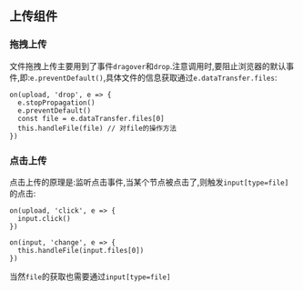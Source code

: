 ## 上传组件
### 拖拽上传
文件拖拽上传主要用到了事件`dragover`和`drop`.注意调用时,要阻止浏览器的默认事件,即:`e.preventDefault()`,具体文件的信息获取通过`e.dataTransfer.files`:

```
on(upload, 'drop', e => {
  e.stopPropagation()
  e.preventDefault()
  const file = e.dataTransfer.files[0]
  this.handleFile(file) // 对file的操作方法
})
```
### 点击上传
点击上传的原理是:监听点击事件,当某个节点被点击了,则触发`input[type=file]`的点击:

```
on(upload, 'click', e => {
  input.click()
})

on(input, 'change', e => {
  this.handleFile(input.files[0])
})
```

当然`file`的获取也需要通过`input[type=file]`
